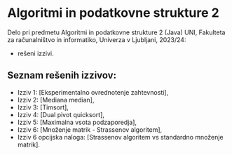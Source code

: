 # Algoritmi in podatkovne strukture 2
Delo pri predmetu Algoritmi in podatkovne strukture 2 (Java) UNI, Fakulteta za računalništvo in informatiko, Univerza v Ljubljani, 2023/24:

- rešeni izzivi.

Seznam rešenih izzivov:
----------
- Izziv 1: [Eksperimentalno ovrednotenje zahtevnosti],
- Izziv 2: [Mediana median],
- Izziv 3: [Timsort],
- Izziv 4: [Dual pivot quicksort],
- Izziv 5: [Maximalna vsota podzaporedja],
- Izziv 6: [Množenje matrik - Strassenov algoritem],
- Izziv 6 opcijska naloga: [Strassenov algoritem vs standardno množenje matrik].
